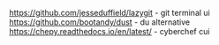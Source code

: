 https://github.com/jesseduffield/lazygit - git terminal ui
https://github.com/bootandy/dust - du alternative
https://chepy.readthedocs.io/en/latest/ - cyberchef cui
